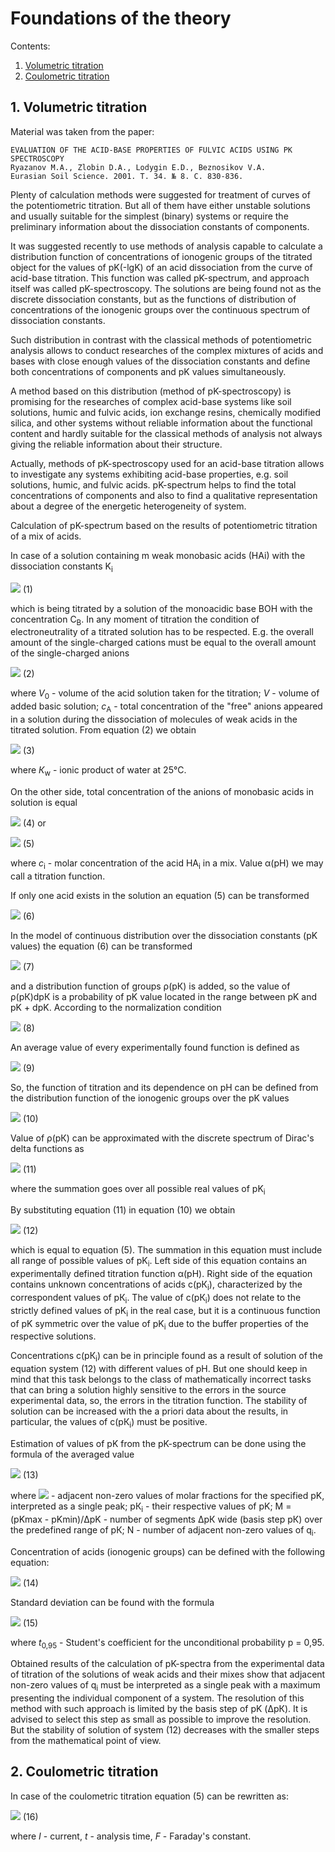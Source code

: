 # Foundations of the theory

Contents:
1. [Volumetric titration](#1-volumetric-titration)
2. [Coulometric titration](#2-coulometric-titration)

## 1. Volumetric titration

Material was taken from the paper:

    EVALUATION OF THE ACID-BASE PROPERTIES OF FULVIC ACIDS USING PK SPECTROSCOPY
    Ryazanov M.A., Zlobin D.A., Lodygin E.D., Beznosikov V.A.
    Eurasian Soil Science. 2001. Т. 34. № 8. С. 830-836.

Plenty of calculation methods were suggested for treatment of curves of the potentiometric titration. But all of them have either unstable solutions and usually suitable for the simplest (binary) systems or require the preliminary information about the dissociation constants of components. 

It was suggested recently to use methods of analysis capable to calculate a distribution function of concentrations of ionogenic groups of the titrated object for the values of pK(-lgK) of an acid dissociation from the curve of acid-base titration. This function was called pK-spectrum, and approach itself was called pK-spectroscopy. The solutions are being found not as the discrete dissociation constants, but as the functions of distribution of concentrations of the ionogenic groups over the continuous spectrum of dissociation constants. 

Such distribution in contrast with the classical methods of potentiometric analysis allows to conduct researches of the complex mixtures of acids and bases with close enough values of the dissociation constants and define both concentrations of components and pK values simultaneously.

A method based on this distribution (method of pK-spectroscopy) is promising for the researches of complex acid-base systems like soil solutions, humic and fulvic acids, ion exchange resins, chemically modified silica, and other systems without reliable information about the functional content and hardly suitable for the classical methods of analysis not always giving the reliable information about their structure.

Actually, methods of pK-spectroscopy used for an acid-base titration allows to investigate any systems exhibiting acid-base properties, e.g. soil solutions, humic, and fulvic acids. pK-spectrum helps to find the total concentrations of components and also to find a qualitative representation about a degree of the energetic heterogeneity of system.

Calculation of pK-spectrum based on the results of potentiometric titration of a mix of acids.

In case of a solution containing m weak monobasic acids (HAi) with the dissociation constants K<sub>i</sub>

![](img01.gif) (1)

which is being titrated by a solution of the monoacidic base BOH with the concentration C<sub>B</sub>. In any moment of titration the condition of electroneutrality of a titrated solution has to be respected. E.g. the overall amount of the single-charged cations must be equal to the overall amount of the single-charged anions  

![](img02.gif) (2)

where *V*<sub>0</sub> - volume of the acid solution taken for the titration; *V* - volume of added basic solution; *с*<sub>А</sub> - total concentration of the "free" anions appeared in a solution during the dissociation of molecules of weak acids in the titrated solution. From equation (2) we obtain

![](img03.gif) (3)

where *К*<sub>w</sub> - ionic product of water at 25°С.

On the other side, total concentration of the anions of monobasic acids in solution is equal 

![](img04.gif) (4) or

![](img05.gif) (5)

where *с*<sub>i</sub> - molar concentration of the acid HA<sub>i</sub> in a mix. Value α(рН) we may call a titration function.

If only one acid exists in the solution an equation (5) can be transformed

![](img06.gif) (6)

In the model of continuous distribution over the dissociation constants (pK values) the equation (6) can be transformed

![](img07.gif) (7)

and a distribution function of groups ρ(рК) is added, so the value of ρ(рК)dpК is a probability of pK value located in the range between pK and pK + dpK. According to the normalization condition 

![](img08.gif) (8)

An average value of every experimentally found function is defined as

![](img09.gif) (9)

So, the function of titration and its dependence on pH can be defined from the distribution function of the ionogenic groups over the pK values

![](img10.gif) (10)

Value of ρ(рК) can be approximated with the discrete spectrum of Dirac's delta functions as

![](img11.gif) (11)

where the summation goes over all possible real values of pK<sub>i</sub>

By substituting equation (11) in equation (10) we obtain

![](img12.gif) (12)

which is equal to equation (5). The summation in this equation must include all range of possible values of pK<sub>i</sub>. Left side of this equation contains an experimentally defined titration function α(рН). Right side of the equation contains unknown concentrations of acids c(рК<sub>i</sub>), characterized by the correspondent values of рК<sub>i</sub>. The value of c(рК<sub>i</sub>) does not relate to the strictly defined values of pK<sub>i</sub> in the real case, but it is a continuous function of pK symmetric over the value of pK<sub>i</sub> due to the buffer properties of the respective solutions. 

Concentrations c(рК<sub>i</sub>) can be in principle found as a result of solution of the equation system (12) with different values of pH. But one should keep in mind that this task belongs to the class of mathematically incorrect tasks that can bring a solution highly sensitive to the errors in the source experimental data, so, the errors in the titration function. The stability of solution can be increased with the a priori data about the results, in particular, the values of c(рК<sub>i</sub>) must be positive.

Estimation of values of pK from the pK-spectrum can be done using the formula of the averaged value

![](img13.gif) (13)

where ![](img13_.gif) - adjacent non-zero values of molar fractions for the specified pK, interpreted as a single peak; рК<sub>i</sub> - their respective values of pK; M = (pKmax - pKmin)/ΔpK - number of segments ΔрК wide (basis step рК) over the predefined range of рК; N - number of adjacent non-zero values of q<sub>i</sub>.

Concentration of acids (ionogenic groups) can be defined with the following equation:

![](img14.gif) (14)

Standard deviation can be found with the formula

![](img15.gif) (15)

where *t*<sub>0,95</sub> - Student's coefficient for the unconditional probability р = 0,95.

Obtained results of the calculation of pK-spectra from the experimental data of titration of the solutions of weak acids and their mixes show that adjacent non-zero values of q<sub>i</sub> must be interpreted as a single peak with a maximum presenting the individual component of a system. The resolution of this method with such approach is limited by the basis step of pK (ΔрК). It is advised to select this step as small as possible to improve the resolution. But the stability of solution of system (12) decreases with the smaller steps from the mathematical point of view. 

## 2. Coulometric titration

In case of the coulometric titration equation (5) can be rewritten as:

![](img16.gif) (16)

where *I* - current,
*t* - analysis time,
*F* - Faraday's constant.